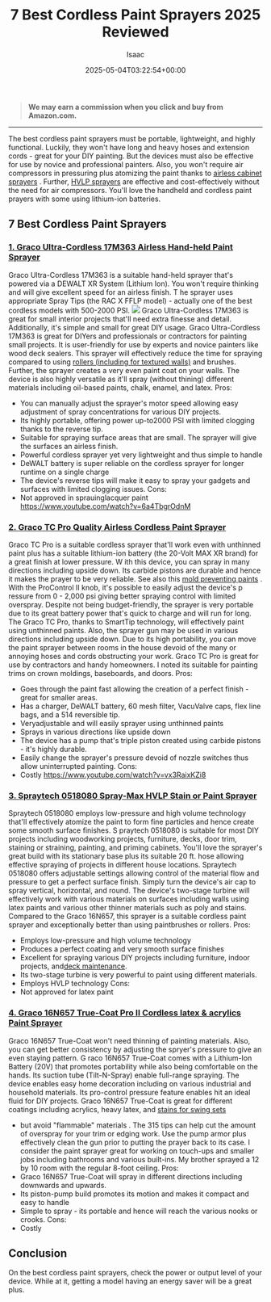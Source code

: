 ﻿---
author: Isaac
layout: post
title: 7 Best Cordless Paint Sprayers 2025 Reviewed
date: '2025-05-04T03:22:54+00:00'
categories:
- Product Reviews
- Sprayers
tags: []
slug: /best-cordless-paint-sprayers/
lastmod: 2025-05-07T12:21:23+03:00
---
> **We may earn a commission when you click and buy from Amazon.com.**
>

---
The best cordless paint sprayers must be portable, lightweight, and highly functional. Luckily, they won't have long and heavy hoses and extension cords - great for your DIY painting.
But the devices must also be effective for use by novice and professional painters. Also, you won't require air compressors in pressuring plus atomizing the paint thanks to
[airless cabinet sprayers](https://pestpolicy.com/best-airless-paint-sprayer-for-cabinets/)
.
Further,
[HVLP sprayers](https://pestpolicy.com/best-automotive-hvlp-spray-gun-for-the-money/)
are effective and cost-effectively without the need for
air compressors. You'll love the handheld and cordless paint prayers with some using lithium-ion batteries.
## 7 Best Cordless Paint Sprayers
### [1. Graco Ultra-Cordless 17M363 Airless Hand-held Paint Sprayer](https://www.amazon.com/dp/B071CW2SV2/?tag=p-policy-20)
Graco Ultra-Cordless 17M363 is a suitable hand-held sprayer that's powered via a
DEWALT XR System (Lithium Ion). You won't require thinking and will give excellent speed for an airless finish.
T
he sprayer uses appropriate
Spray Tips (the RAC X FFLP model) - actually one of the best cordless models with 500-2000 PSI.
![](/assets/img/04/Best-Cordless-Paint-Sprayers-300x200.jpg)
Graco Ultra-Cordless 17M363 is great for small interior projects that'll need extra finesse and detail. Additionally, it's simple and small for great DIY usage.
Graco Ultra-Cordless 17M363 is great for DIYers and professionals or contractors for painting small projects. It is user-friendly for use by experts and novice painters like wood deck sealers.
This sprayer will effectively reduce the time for spraying compared to using
[rollers (including for textured walls)](https://pestpolicy.com/best-paint-roller-for-textured-walls/)
and brushes. Further, the sprayer creates a very even paint coat on your walls.
The device is also highly versatile as it'll spray (without thining) different materials including oil-based paints, chalk, enamel, and latex.
Pros:
- You can manually adjust the sprayer's motor speed allowing easy adjustment of spray concentrations for various DIY projects.
- Its highly portable, offering power up-to2000 PSI with limited clogging thanks to the reverse tip.
- Suitable for spraying surface areas that are small. The sprayer will give the surfaces an airless finish.
- Powerful cordless sprayer yet very lightweight and thus simple to handle
- DeWALT battery is super reliable on the cordless sprayer for longer runtime on a single charge
- The device's reverse tips will make it easy to spray your gadgets and surfaces with limited clogging issues.
Cons:
- Not approved in sprauinglacquer paint
https://www.youtube.com/watch?v=6a4TbgrOdnM
### [2. Graco TC Pro Quality Airless Cordless Paint Sprayer](https://www.amazon.com/dp/B074SKGF5B/?tag=p-policy-20)
Graco TC Pro is a suitable cordless sprayer that'll work even with
unthinned paint plus has a suitable lithium-ion battery (the 20-Volt MAX XR brand) for a great finish at lower pressure.
W
ith this device, you can spray in many directions including
upside down. Its
carbide pistons are durable and hence it makes the prayer to be very reliable.
See also this
[mold preventing paints](https://pestpolicy.com/best-exterior-paint-to-prevent-mold/)
.
With the
ProControl II knob, it's possible to easily adjust the device's p
ressure from 0 - 2,000 psi giving better spraying control with limited overspray.
Despite not being budget-friendly, the sprayer is very portable due to its great battery power that's quick to charge and will run for long.
The Graco TC Pro, thanks to SmartTip technology, will effectively paint using unthinned paints. Also, the sprayer gun may be used in various directions including upside down.
Due to its high portability, you can move the paint sprayer between rooms in the house devoid of the many or annoying hoses and cords obstructing your work.
Graco TC Pro is great for use by contractors and handy homeowners. I noted its suitable for painting trims on crown moldings, baseboards, and doors.
Pros:
- Goes through the paint fast allowing the creation of a perfect finish - great for smaller areas.
- Has a charger, DeWALT battery, 60 mesh filter, VacuValve caps, flex line bags, and a 514 reversible tip.
- Veryadjustable and will easily sprayer using unthinned paints
- Sprays in various directions like upside down
- The device has a pump that's triple piston created using carbide pistons - it's highly durable.
- Easily change the sprayer's pressure devoid of nozzle switches thus allow uninterrupted painting.
Cons:
- Costly
https://www.youtube.com/watch?v=vx3RaixKZi8
### [3. Spraytech 0518080 Spray-Max HVLP Stain or Paint Sprayer](https://www.amazon.com/dp/B003PGQI48/?tag=p-policy-20)
Spraytech 0518080 employs low-pressure and high volume technology that'll effectively atomize the paint to form fine particles and hence create some smooth surface finishes.
S
praytech 0518080 is suitable for most DIY projects including
woodworking projects, furniture, decks, door trim, staining or straining, painting, and priming cabinets.
You'll love the sprayer's great build with its
stationary base plus its
suitable 20 ft. hose allowing effective spraying of projects in different house locations.
Spraytech 0518080 offers adjustable settings allowing control of the
material flow and pressure to get a perfect surface finish. Simply
turn the device's air cap to spray
vertical,
horizontal, and round.
The device's
two-stage turbine will effectively work with various materials on surfaces including walls using latex paints and various other thinner materials such as poly and stains.
Compared to the Graco 16N657, this sprayer is a suitable cordless paint sprayer and exceptionally better than using paintbrushes or rollers.
Pros:
- Employs low-pressure and high volume technology
- Produces a perfect coating and very smooth surface finishes
- Excellent for spraying various DIY projects including furniture, indoor projects, and[deck maintenance](https://pestpolicy.com/how-to-clean-a-deck-before-staining/).
- Its two-stage turbine is very powerful to paint using different materials.
- Employs HVLP technology
Cons:
- Not approved for latex paint
### [4. Graco 16N657 True-Coat Pro II Cordless latex & acrylics Paint Sprayer](https://www.amazon.com/dp/B00B5WA4YE/?tag=p-policy-20)
Graco 16N657 True-Coat won't need thinning of painting materials. Also, you can get better
consistency by adjusting the spryer's pressure to give an even staying pattern.
G
raco 16N657 True-Coat comes with a
Lithium-Ion Battery (20V) that promotes
portability while also being comfortable on the hands. Its
suction tube (Tilt-N-Spray) enable
full-range spraying.
The device enables easy home decoration including on various industrial and household materials. Its pro-control pressure feature enables hit an ideal fluid for DIY projects.
Graco 16N657 True-Coat is great for different coatings including
acrylics, heavy latex, and
[stains for swing sets](https://pestpolicy.com/best-stain-for-swing-set/)
- but avoid
"flammable" materials
.
The 315 tips can help cut the amount of overspray for your trim or edging work. Use the pump armor plus effectively clean the gun prior to putting the prayer back to its case.
I consider the paint sprayer great for working on touch-ups and smaller jobs including bathrooms and various built-ins. My brother sprayed a 12 by 10 room with the regular 8-foot ceiling.
Pros:
- Graco 16N657 True-Coat will spray in different directions including downwards and upwards.
- Its piston-pump build promotes its motion and makes it compact and easy to handle
- Simple to spray - its portable and hence will reach the various nooks or crooks.
Cons:
- Costly
## Conclusion
On the best cordless paint sprayers, check the power or output level of your device. While at it, getting a model having an
energy saver will be a great plus.